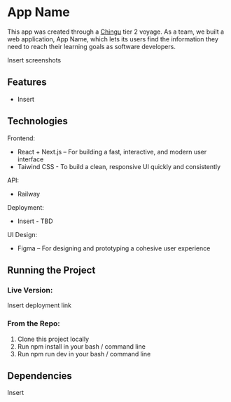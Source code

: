 # App Name


This app was created through a [Chingu](https://www.chingu.io/) tier 2 voyage. As a team, we built a web application, App Name, which lets its users find the information they need to reach their learning goals as software developers.

Insert screenshots

## Features
- Insert

## Technologies
Frontend: 
- React + Next.js – For building a fast, interactive, and modern user interface
- Taiwind CSS - To build a clean, responsive UI quickly and consistently

API: 
- Railway

Deployment: 
- Insert - TBD

UI Design: 
- Figma – For designing and prototyping a cohesive user experience

## Running the Project
### Live Version:
Insert deployment link

### From the Repo:
1. Clone this project locally
2. Run npm install in your bash / command line
3. Run npm run dev in your bash / command line

## Dependencies
Insert

